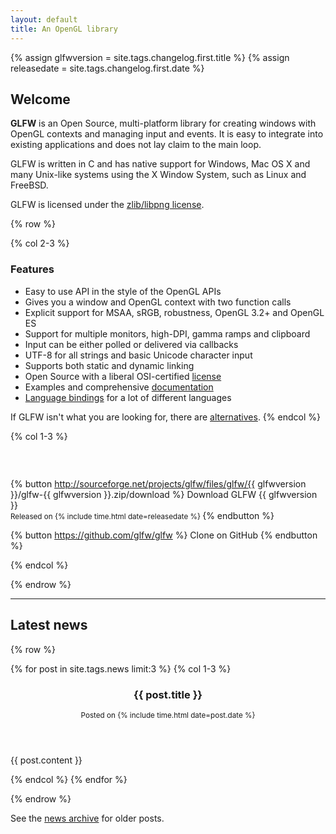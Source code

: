 ```yaml
---
layout: default
title: An OpenGL library
---
```


{% assign glfwversion = site.tags.changelog.first.title %}
{% assign releasedate = site.tags.changelog.first.date %}

## Welcome

**GLFW** is an Open Source, multi-platform library for creating windows with
OpenGL contexts and managing input and events.  It is easy to integrate into
existing applications and does not lay claim to the main loop.

GLFW is written in C and has native support for Windows, Mac OS X and many
Unix-like systems using the X Window System, such as Linux and FreeBSD.

GLFW is licensed under the [zlib/libpng license](license.html).

{% row %}

{% col 2-3 %}
### Features

- Easy to use API in the style of the OpenGL APIs
- Gives you a window and OpenGL context with two function calls
- Explicit support for MSAA, sRGB, robustness, OpenGL 3.2+ and OpenGL ES
- Support for multiple monitors, high-DPI, gamma ramps and clipboard
- Input can be either polled or delivered via callbacks
- UTF-8 for all strings and basic Unicode character input
- Supports both static and dynamic linking
- Open Source with a liberal OSI-certified [license](license.html)
- Examples and comprehensive [documentation](documentation.html)
- [Language bindings](download.html#Bindings) for a lot of different languages

If GLFW isn't what you are looking for, there are
[alternatives](links.html#alternatives_to_glfw).
{% endcol %}

{% col 1-3 %}
### &emsp;

{% button http://sourceforge.net/projects/glfw/files/glfw/{{ glfwversion }}/glfw-{{ glfwversion }}.zip/download %}
Download GLFW {{ glfwversion }}
<br>
<small>
Released on {% include time.html date=releasedate %}
</small>
{% endbutton %}

{% button https://github.com/glfw/glfw %}
Clone on GitHub
{% endbutton %}

{% endcol %}

{% endrow %}

---

## Latest news

{% row %}

{% for post in site.tags.news limit:3 %}
{% col 1-3 %}
<article>
<header>

<h3>{{ post.title }}</h3>
<small>
Posted on {% include time.html date=post.date %}
</small>

</header>

{{ post.content }}

</article>
{% endcol %}
{% endfor %}

{% endrow %}

See the [news archive](news.html) for older posts.
